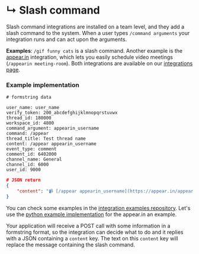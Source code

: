 # &#8627; Slash command

Slash command integrations are installed on a team level, and they add
a slash command to the system. When a user types `/command arguments`
your integration runs and can act upon the arguments.

**Examples**: `/gif funny cats` is a slash command. Another example is
the [appear.in](https://appear.in) integration, which lets you easily
schedule video meetings (`/appearin meeting-room`). Both integrations
are available on
our [integrations page](https://twistapp.com/integrations).


### Example implementation

```text
# formstring data

user_name: user_name
verify_token: 200_abcdefghijklmnopqrstuvwx
thread_id: 180000
workspace_id: 4800
command_argument: appearin_username
command: /appear
thread_title: Test thread name
content: /appear appearin_username
event_type: comment
comment_id: 6402000
channel_name: General
channel_id: 6000
user_id: 9000
```

```json
# JSON return
{
    "content": "📹 [/appear appearin_username](https://appear.in/appearin_username)"
}
```

You can check some examples in the
[integration examples repository](https://github.com/Doist/twist-integration-examples/tree/master/slash_integration). Let's
use the
[python example implementation](https://github.com/Doist/twist-integration-examples/tree/master/slash_integration/python) for
the appear.in an example.

Your application will receive a POST call with some information in a
formstring format, so the integration can decide what to do and it
replies with a JSON containing a `content` key. The text on this
`content` key will replace the message containing the slash command.
